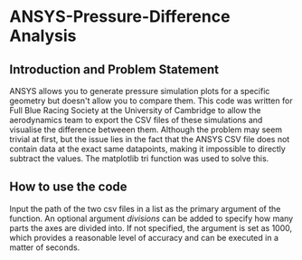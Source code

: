 # ANSYS-Pressure-Difference Analysis

## Introduction and Problem Statement

ANSYS allows you to generate pressure simulation plots for a specific geometry but doesn't allow you to compare them. This code was written for Full Blue Racing Society at the University of Cambridge to allow the aerodynamics team to export the CSV files of these simulations and visualise the difference betweeen them. Although the problem may seem trivial at first, but the issue lies in the fact that the ANSYS CSV file does not contain data at the exact same datapoints, making it impossible to directly subtract the values. The matplotlib tri function was used to solve this.

## How to use the code
Input the path of the two csv files in a list as the primary argument of the function. An optional argument *divisions* can be added to specify how many parts the axes are divided into. If not specified, the argument is set as 1000, which provides a reasonable level of accuracy and can be executed in a matter of seconds.
